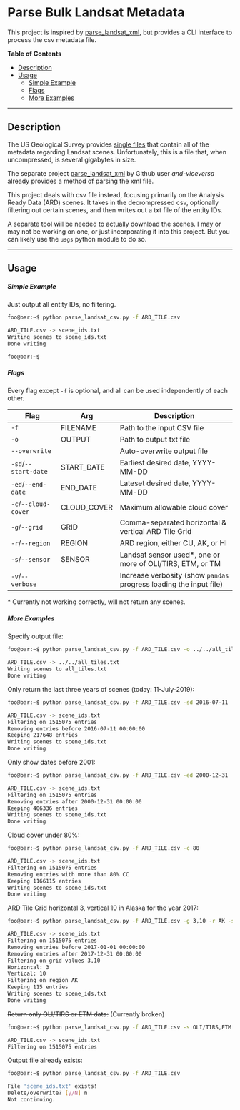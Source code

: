 # Parse Bulk Landsat Metadata
This project is inspired by [parse_landsat_xml](https://github.com/and-viceversa/parse_landsat_xml), but provides a CLI interface to process the csv metadata file.

**Table of Contents**
- [Description](#description)
- [Usage](#usage)
  - [Simple Example](#simple-example)
  - [Flags](#flags)
  - [More Examples](#more-examples)

---

## Description
The US Geological Survey provides [single files](https://www.usgs.gov/land-resources/nli/landsat/bulk-metadata-service) that contain all of the metadata regarding Landsat scenes.
Unfortunately, this is a file that, when uncompressed, is several gigabytes in size.

The separate project [parse_landsat_xml](https://github.com/and-viceversa/parse_landsat_xml) by Github user *and-viceversa* already provides a method of parsing the xml file.

This project deals with csv file instead, focusing primarily on the Analysis Ready Data (ARD) scenes.
It takes in the decrompressed csv, optionally filtering out certain scenes, and then writes out a txt file of the entity IDs.

A separate tool will be needed to actually download the scenes.
I may or may not be working on one, or just incorporating it into this project.
But you can likely use the `usgs` python module to do so.

---

## Usage
##### Simple Example
Just output all entity IDs, no filtering.
```bash
foo@bar:~$ python parse_landsat_csv.py -f ARD_TILE.csv

ARD_TILE.csv -> scene_ids.txt
Writing scenes to scene_ids.txt
Done writing

foo@bar:~$
```

##### Flags
Every flag except `-f` is optional, and all can be used independently of each other.

| Flag               | Arg         | Description                                                        |
|--------------------|-------------|--------------------------------------------------------------------|
|`-f`                | FILENAME    | Path to the input CSV file                                         |
|`-o`                | OUTPUT      | Path to output txt file                                            |
|`--overwrite`       |             | Auto-overwrite output file                                         |
|`-sd`/`--start-date`| START_DATE  | Earliest desired date, YYYY-MM-DD                                  |
|`-ed`/`--end-date`  | END_DATE    | Lateset desired date, YYYY-MM-DD                                   |
|`-c`/`--cloud-cover`| CLOUD_COVER | Maximum allowable cloud cover                                      |
|`-g`/`--grid`       | GRID        | Comma-separated horizontal & vertical ARD Tile Grid                |
|`-r`/`--region`     | REGION      | ARD region, either CU, AK, or HI                                   |
|`-s`/`--sensor`     | SENSOR      | Landsat sensor used\*, one or more of OLI/TIRS, ETM, or TM           |
|`-v`/`--verbose`    |             | Increase verbosity (show `pandas` progress loading the input file) |
\* Currently not working correctly, will not return any scenes.

##### More Examples
Specify output file:
```bash
foo@bar:~$ python parse_landsat_csv.py -f ARD_TILE.csv -o ../../all_tiles.txt

ARD_TILE.csv -> ../../all_tiles.txt
Writing scenes to all_tiles.txt
Done writing
```

Only return the last three years of scenes (today: 11-July-2019):
```bash
foo@bar:~$ python parse_landsat_csv.py -f ARD_TILE.csv -sd 2016-07-11

ARD_TILE.csv -> scene_ids.txt
Filtering on 1515075 entries
Removing entries before 2016-07-11 00:00:00
Keeping 217648 entries
Writing scenes to scene_ids.txt
Done writing
```

Only show dates before 2001:
```bash
foo@bar:~$ python parse_landsat_csv.py -f ARD_TILE.csv -ed 2000-12-31

ARD_TILE.csv -> scene_ids.txt
Filtering on 1515075 entries
Removing entries after 2000-12-31 00:00:00
Keeping 406336 entries
Writing scenes to scene_ids.txt
Done writing
```

Cloud cover under 80%:
```bash
foo@bar:~$ python parse_landsat_csv.py -f ARD_TILE.csv -c 80

ARD_TILE.csv -> scene_ids.txt
Filtering on 1515075 entries
Removing entries with more than 80% CC
Keeping 1166115 entries
Writing scenes to scene_ids.txt
Done writing
```

ARD Tile Grid horizontal 3, vertical 10 in Alaska for the year 2017:
```bash
foo@bar:~$ python parse_landsat_csv.py -f ARD_TILE.csv -g 3,10 -r AK -sd 2017-01-01 -ed 2017-12-31

ARD_TILE.csv -> scene_ids.txt
Filtering on 1515075 entries
Removing entries before 2017-01-01 00:00:00
Removing entries after 2017-12-31 00:00:00
Filtering on grid values 3,10
Horizontal: 3
Vertical: 10
Filtering on region AK
Keeping 115 entries
Writing scenes to scene_ids.txt
Done writing
```

~~Return only OLI/TIRS or ETM data:~~ (Currently broken)
```bash
foo@bar:~$ python parse_landsat_csv.py -f ARD_TILE.csv -s OLI/TIRS,ETM

ARD_TILE.csv -> scene_ids.txt
Filtering on 1515075 entries
```

Output file already exists:
```bash
foo@bar:~$ python parse_landsat_csv.py -f ARD_TILE.csv

File 'scene_ids.txt' exists!
Delete/overwrite? [y/N] n
Not continuing.
```
